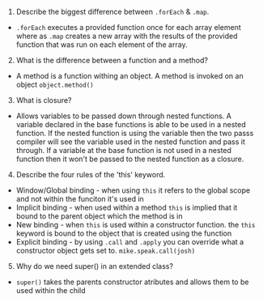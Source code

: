 1. Describe the biggest difference between `.forEach` & `.map`.
- `.forEach` executes a provided function once for each array element where as `.map` creates a new array with the results of the provided function that was run on each element of the array.

2. What is the difference between a function and a method?
- A method is a function withing an object. A method is invoked on an object `object.method()`

3. What is closure?
- Allows variables to be passed down through nested functions. A variable declared in the base functions is able to be used in a nested function. If the nested function is using the variable then the two passs compiler will see the variable used in the nested function and pass it through. If a variable at the base function is not used in a nested function then it won't be passed to the nested function as a closure.

4. Describe the four rules of the 'this' keyword.
- Window/Global binding - when using `this` it refers to the global scope and not within the funciton it's used in
- Implicit binding - when used within a method `this` is implied that it bound to the parent object which the method is in
- New binding - when `this` is used within a constructor function. the `this` keyword is bound to the object that is created using the function
- Explicit binding - by using `.call` and `.apply` you can override what a constructor object gets set to. `mike.speak.call(josh)`

5. Why do we need super() in an extended class?
- `super()` takes the parents constructor atributes and allows them to be used within the child